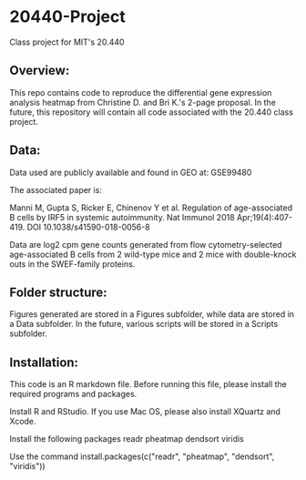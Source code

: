 
# 20440-Project
Class project for MIT's 20.440

## Overview:

This repo contains code to reproduce the differential gene expression analysis 
heatmap from Christine D. and Bri K.'s 2-page proposal. In the future, this
repository will contain all code associated with the 20.440 class project.

## Data:

Data used are publicly available and found in GEO at:
GSE99480

The associated paper is:

Manni M, Gupta S, Ricker E, Chinenov Y et al. Regulation of age-associated B 
cells by IRF5 in systemic autoimmunity. Nat Immunol 2018 Apr;19(4):407-419.
DOI 10.1038/s41590-018-0056-8

Data are log2 cpm gene counts generated from flow cytometry-selected 
age-associated B cells from 2 wild-type mice and 2 mice with double-knock outs 
in the SWEF-family proteins.

## Folder structure:

Figures generated are stored in a Figures subfolder, while data are stored in
a Data subfolder. In the future, various scripts will be stored in a Scripts
subfolder.

## Installation:

This code is an R markdown file.
Before running this file, please install the required programs and packages.

Install R and RStudio. If you use Mac OS, please also install XQuartz and Xcode.

Install the following packages
readr
pheatmap
dendsort
viridis

Use the command install.packages(c("readr", "pheatmap", "dendsort", "viridis"))

